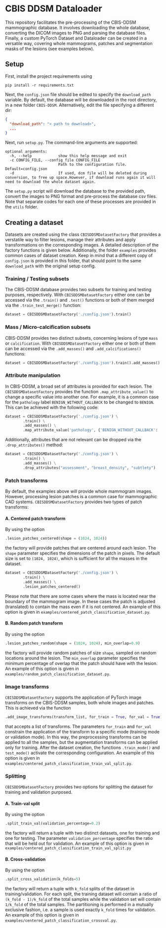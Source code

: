 # CBIS DDSM Dataloader

This repository facilitates the pre-processing of the CBIS-DDSM mammographic database.
It involves downloading the whole database, converting the DICOM images to PNG and parsing the database files.
Finally, a custom PyTorch Dataset and Dataloader can be created in a versatile way, covering whole mammograms, patches
and segmentation masks of the lesions (see examples below).

## Setup
First, install the project requirements using

```shell
pip install -r requirements.txt
```
Next, the `config.json` file should be edited to specify the `download_path` variable.
By default, the database will be downloaded in the root directory, in a new folder `CBIS-DDSM`. Alternatively, edit
the file specifying a different dir:
```json lines
{
  "download_path": "< path to download>",
  ...
}
```
Next, run `setup.py`. The command-line arguments are supported:
```shell
optional arguments:
  -h, --help            show this help message and exit
  -c CONFIG_FILE, --config_file CONFIG_FILE
                        Path to the configuration file. Default=config.json
  -d                    If used, dcm file will be deleted during conversion, to free up space.However, if download runs again it will need to download the whole dataset again.
```
The `setup.py` script will download the database to the provided path, convert 
the images to PNG format and pre-process the database csv files. Note that separate codes for each one of these 
processes are provided in the `utils` folder.

## Creating a dataset
Datasets are created using the class `CBISDDSMDatasetFactory` that provides a verstatile way to filter lesions,
manage their attributes and apply transformations on the corresponding images. A detailed description of the factory
functions is given below. Additionally, the folder `examples` provides common cases of dataset creation. Keep in mind that a different copy of `config.json` is
provided in this folder, that should point to the same `download_path` with the original setup config.

### Training / Testing subsets
The CBIS-DDSM database provides two subsets for training and testing purposes, respectively. 
With `CBISDDSMDatasetFactory` either one can be accessed via the `.train()` and
`.test()` functions or both of them merged via the `.train_test_merge()` function:

```python
dataset = CBISDDSMDatasetFactory('./config.json').train()
```

### Mass / Micro-calcification subsets
CBIS-DDSM provides two distinct subsets, concerning lesions of type `mass` or `calcification`. 
With `CBISDDSMDatasetFactory` either one or both of them can be accessed via the `.add_masses()` and 
`.add_calcifications()` functions:

```python
dataset = CBISDDSMDatasetFactory('./config.json').train().add_masses()
```

### Attribute manipulation
In CBIS-DDSM, a broad set of attributes is provided for each lesion. The `CBISDDSMDatasetFactory` provides the function
`.map_attribute_value()` to change a specific value into another one. For example, it is a common case for the 
`pathology` label `BENIGN_WITHOUT_CALLBACK` to be changed to `BENIGN`. This can be achieved with the following code:
```python
dataset = CBISDDSMDatasetFactory('./config.json') \
        .train() \
        .add_masses() \
        .map_attribute_value('pathology', {'BENIGN_WITHOUT_CALLBACK': 'BENIGN'})
```
Additionally, attributes that are not relevant can be dropped via the `.drop_attributes()` method:

```python
dataset = CBISDDSMDatasetFactory('./config.json') \
        .train() \
        .add_masses() \
        .drop_attributes("assessment", "breast_density", "subtlety")
```

### Patch transforms

By default, the examples above will provide whole mammogram images. However, processing lesion patches is a common case
for mammographic CAD systems. `CBISDDSMDatasetFactory` provides two types of patch transforms:

#### A. Centered patch transform
By using the option 
```python
.lesion_patches_centered(shape = (1024, 1024))
``` 
the factory will provide patches that are centered around each lesion.
The `shape` parameter specifies the dimensions of the patch in pixels. 
The default size is set to `(1024, 1024)`, which is sufficient for all the masses in the dataset.

```python
dataset = CBISDDSMDatasetFactory('./config.json') \
        .train() \
        .add_masses() \
        .lesion_patches_centered()
```
Please note that there are some cases where the mass is located near the boundary of the mammogram image. 
In these cases the patch is adjusted (translated) to contain the mass even if it is not centered.
An example of this option is given in `examples/centered_patch_classification_dataset.py`.
#### B. Random patch transform
By using the option 
```python
.lesion_patches_random(shape = (1024, 1024), min_overlap=0.9)
```
the factory will provide random patches of size `shape`, sampled on random locations around the lesion. 
The `min_overlap` parameter specifies the minimum percentage of overlap that the patch should have with the lesion.
An example of this option is given in `examples/random_patch_classification_dataset.py`.
### Image transforms
`CBISDDSMDatasetFactory` supports the application of PyTorch image transforms on the CBIS-DDSM samples,
both whole images and patches. This is achieved via the function
```python
.add_image_transforms(transform_list, for_train = True, for_val = True)
```
that accepts a list of transforms. The parameters `for_train` and `for_val` constrain the application of the 
transform to a specific mode (training mode or validation mode). In this way, the preprocessing transforms can be applied
to all the samples, but the augmentation transforms can be applied only for training.
After the dataset creation, the functions `.train_mode()` and `test_mode()` activate the corresponding configuration.
An example of this option is given in `examples/centered_patch_classification_train_val_split.py`.
### Splitting
`CBISDDSMDatasetFactory` provides two options for splitting the dataset for training and validation 
purposed. 

#### A. Train-val split
By using the option
```python
.split_train_val(validation_percentage=0.2)
```
the factory will return a tuple with two distinct datasets, one for training and one for testing. 
The parameter `validation_percentage` specifies the ratio that will be held out for validation.
An example of this option is given in `examples/centered_patch_classification_train_val_split.py`
#### B. Cross-validation
By using the option
```python
.split_cross_validation(k_folds=5)
```
the factory will return a tuple with `k_fold` splits of the dataset in training/validation. For each split, the training
dataset will contain a ratio of `(k_fold - 1)/k_fold` of the total samples while the validation set will
contain `1/k_fold` of the total samples. The partitioning is performed in a mutually exclusive fashion, i.e. 
a sample is used exactly `k_fold` times for validation. An example of this option is given in 
`examples/centered_patch_classification_crossval.py`.